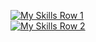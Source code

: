 [![My Skills Row 1](https://skillicons.dev/icons?i=python,java,js,ts,gcp,apollo,graphql,postman,mongodb,mysql,postgresql&theme=dark)
](https://skillicons.dev)
<br>
[![My Skills Row 2](https://skillicons.dev/icons?i=jquery,nodejs,express,nextjs,react,redux,prisma,androidstudio,spring,flask,gradle&theme=dark
)](https://skillicons.dev)

